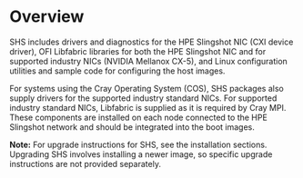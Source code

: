 # Overview

SHS includes drivers and diagnostics for the HPE Slingshot NIC (CXI device driver), OFI Libfabric libraries for both the HPE Slingshot NIC and for supported industry NICs (NVIDIA Mellanox CX-5), and Linux configuration utilities and sample code for configuring the host images.

For systems using the Cray Operating System (COS), SHS packages also supply drivers for the supported industry standard NICs. For supported industry standard NICs, Libfabric is supplied as it is required by Cray MPI. These components are installed on each node connected to the HPE Slingshot network and should be integrated into the boot images.

**Note:** For upgrade instructions for SHS, see the installation sections. Upgrading SHS involves installing a newer image, so specific upgrade instructions are not provided separately.
